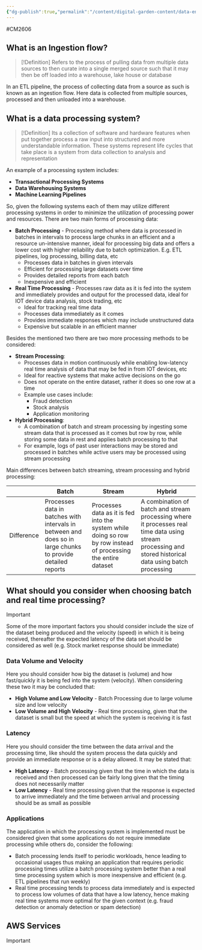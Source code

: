 ```yaml
---
{"dg-publish":true,"permalink":"/content/digital-garden-content/data-engineering-content/exam-prep-final-sem/data-engineering-content/cm-2606-lecture-5-notes/","updated":"2025-04-15T15:31:40.564+05:30"}
---
```


#CM2606

## What is an Ingestion flow?

>[!Definition]
>Refers to the process of pulling data from multiple data sources to then curate into a single merged source such that it may then be off loaded into a warehouse, lake house or database

In an ETL pipeline, the process of collecting data from a source as such is known as an ingestion flow. Here data is collected from multiple sources, processed and then unloaded into a warehouse.

## What is a data processing system?

>[!Definition]
>Its a collection of software and hardware features when put together process a raw input into structured and more understandable information. These systems represent life cycles that take place is a system from data collection to analysis and representation

An example of a processing system includes:

- **Transactional Processing Systems**
- **Data Warehousing Systems**
- **Machine Learning Pipelines**

So, given the following systems each of them may utilize different processing systems in order to minimize the utilization of processing power and resources. There are two main forms of processing data:

- **Batch Processing** - Processing method where data is processed in batches in intervals to process large chunks in an efficient and a resource un-intensive manner, ideal for processing big data and offers a lower cost with higher reliability due to batch optimization. E.g. ETL pipelines, log processing, billing data, etc
	- Processes data in batches in given intervals
	- Efficient for processing large datasets over time
	- Provides detailed reports from each batch
	- Inexpensive and efficient
- **Real Time Processing** - Processes raw data as it is fed into the system and immediately provides and output for the processed data, ideal for IOT device data analysis, stock trading, etc
	- Ideal for tracking real time data
	- Processes data immediately as it comes
	- Provides immediate responses which may include unstructured data
	- Expensive but scalable in an efficient manner

Besides the mentioned two there are two more processing methods to be considered:

- **Stream Processing**:
	- Processes data in motion continuously while enabling low-latency real time analysis of data that may be fed in from IOT devices, etc
	- Ideal for reactive systems that make active decisions on the go
	- Does not operate on the entire dataset, rather it does so one row at a time
	- Example use cases include:
		- Fraud detection
		- Stock analysis
		- Application monitoring 
- **Hybrid Processing**:
	- A combination of batch and stream processing by ingesting some stream data that is processed as it comes but row by row, while storing some data in rest and applies batch processing to that
	- For example, logs of past user interactions may be stored and processed in batches while active users may be processed using stream processing

Main differences between batch streaming, stream processing and hybrid processing:

|            | Batch                                                                                                       | Stream                                                                                                         | Hybrid                                                                                                                                                   |
| ---------- | ----------------------------------------------------------------------------------------------------------- | -------------------------------------------------------------------------------------------------------------- | -------------------------------------------------------------------------------------------------------------------------------------------------------- |
| Difference | Processes data in batches with intervals in between and does so in large chunks to provide detailed reports | Processes data as it is fed into the system while doing so row by row instead of processing the entire dataset | A combination of batch and stream processing where it processes real time data using stream processing and stored historical data using batch processing |
## What should you consider when choosing batch and real time processing?

>[!Important]
>Some of the more important factors you should consider include the size of the dataset being produced and the velocity (speed) in which it is being received, thereafter the expected latency of the data set should be considered as well (e.g. Stock market response should be immediate)

### Data Volume and Velocity

Here you should consider how big the dataset is (volume) and how fast/quickly it is being fed into the system (velocity). When considering these two it may be concluded that:

- **High Volume and Low Velocity** - Batch Processing due to large volume size and low velocity
- **Low Volume and High Velocity** - Real time processing, given that the dataset is small but the speed at which the system is receiving it is fast

### Latency

Here you should consider the time between the data arrival and the processing time, like should the system process the data quickly and provide an immediate response or is a delay allowed. It may be stated that:

- **High Latency** - Batch processing given that the time in which the data is received and then processed can be fairly long given that the timing does not necessarily matter
- **Low Latency** - Real time processing given that the response is expected to arrive immediately and the time between arrival and processing should be as small as possible 

### Applications

The application in which the processing system is implemented must be considered given that some applications do not require immediate processing while others do, consider the following:

- Batch processing lends itself to periodic workloads, hence leading to occasional usages thus making an application that requires periodic processing times utilize a batch processing system better than a real time processing system which is more inexpensive and efficient (e.g. ETL pipelines that run weekly)
- Real time processing tends to process data immediately and is expected to process low volumes of data that have a low latency, hence making real time systems more optimal for the given context (e.g. fraud detection or anomaly detection or spam detection)

## AWS Services

>[!Important]